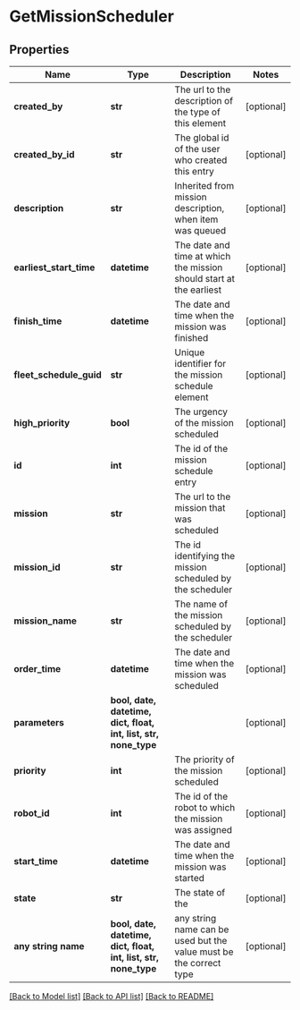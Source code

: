 # GetMissionScheduler


## Properties
Name | Type | Description | Notes
------------ | ------------- | ------------- | -------------
**created_by** | **str** | The url to the description of the type of this element | [optional] 
**created_by_id** | **str** | The global id of the user who created this entry | [optional] 
**description** | **str** | Inherited from mission description, when item was queued | [optional] 
**earliest_start_time** | **datetime** | The date and time at which the mission should start at the earliest | [optional] 
**finish_time** | **datetime** | The date and time when the mission was finished | [optional] 
**fleet_schedule_guid** | **str** | Unique identifier for the mission schedule element | [optional] 
**high_priority** | **bool** | The urgency of the mission scheduled | [optional] 
**id** | **int** | The id of the mission schedule entry | [optional] 
**mission** | **str** | The url to the mission that was scheduled | [optional] 
**mission_id** | **str** | The id identifying the mission scheduled by the scheduler | [optional] 
**mission_name** | **str** | The name of the mission scheduled by the scheduler | [optional] 
**order_time** | **datetime** | The date and time when the mission was scheduled | [optional] 
**parameters** | **bool, date, datetime, dict, float, int, list, str, none_type** |  | [optional] 
**priority** | **int** | The priority of the mission scheduled | [optional] 
**robot_id** | **int** | The id of the robot to which the mission was assigned | [optional] 
**start_time** | **datetime** | The date and time when the mission was started | [optional] 
**state** | **str** | The state of the  | [optional] 
**any string name** | **bool, date, datetime, dict, float, int, list, str, none_type** | any string name can be used but the value must be the correct type | [optional]

[[Back to Model list]](../README.md#documentation-for-models) [[Back to API list]](../README.md#documentation-for-api-endpoints) [[Back to README]](../README.md)


